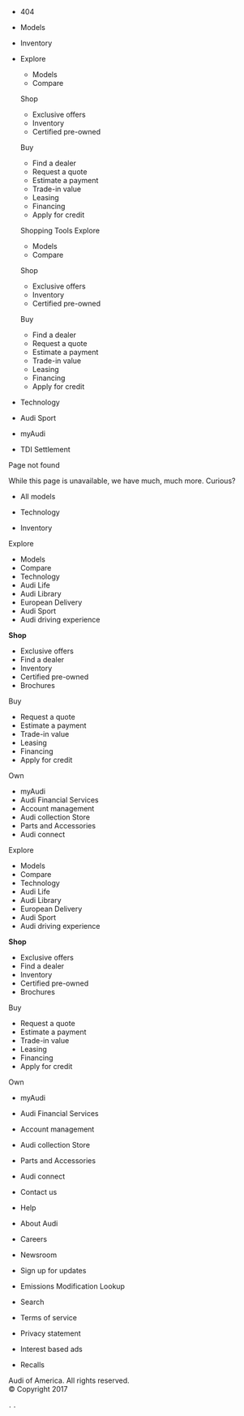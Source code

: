 *   404

*   Models
*   Inventory
*   Explore
    
    *   Models
    *   Compare
    
    Shop
    
    *   Exclusive offers
    *   Inventory
    *   Certified pre-owned
    
    Buy
    
    *   Find a dealer
    *   Request a quote
    *   Estimate a payment
    *   Trade-in value
    *   Leasing
    *   Financing
    *   Apply for credit
    
    Shopping Tools Explore
    
    *   Models
    *   Compare
    
    Shop
    
    *   Exclusive offers
    *   Inventory
    *   Certified pre-owned
    
    Buy
    *   Find a dealer
    *   Request a quote
    *   Estimate a payment
    *   Trade-in value
    *   Leasing
    *   Financing
    *   Apply for credit
*   Technology
*   Audi Sport
*   myAudi
*   TDI Settlement

Page not found

While this page is unavailable, we have much, much more. Curious?

*   All models

*   Technology

*   Inventory

Explore

*   Models
*   Compare
*   Technology
*   Audi Life
*   Audi Library
*   European Delivery
*   Audi Sport
*   Audi driving experience

**Shop**

*   Exclusive offers
*   Find a dealer
*   Inventory
*   Certified pre-owned
*   Brochures

Buy

*   Request a quote
*   Estimate a payment
*   Trade-in value
*   Leasing
*   Financing
*   Apply for credit

Own

*   myAudi
*   Audi Financial Services
*   Account management
*   Audi collection Store
*   Parts and Accessories
*   Audi connect

Explore

*   Models
*   Compare
*   Technology
*   Audi Life
*   Audi Library
*   European Delivery
*   Audi Sport
*   Audi driving experience

**Shop**

*   Exclusive offers
*   Find a dealer
*   Inventory
*   Certified pre-owned
*   Brochures

Buy

*   Request a quote
*   Estimate a payment
*   Trade-in value
*   Leasing
*   Financing
*   Apply for credit

Own

*   myAudi
*   Audi Financial Services
*   Account management
*   Audi collection Store
*   Parts and Accessories
*   Audi connect

*   Contact us
*   Help
*   About Audi
*   Careers
*   Newsroom
*   Sign up for updates
*   Emissions Modification Lookup
*   Search

*   Terms of service
*   Privacy statement
*   Interest based ads
*   Recalls

Audi of America. All rights reserved.  
© Copyright 2017

<img src="https://audiag.112.2o7.net/b/ss/audiagaoacq5test/1/H.25--NS/1506143926394?cdp=2&amp;gn=content%3Aaudiusa%3Aen%3A404" height="1" width="1" border="0" alt=""/>. <iframe src="//s.thebrighttag.com/iframe?c=a525KK2" width="1" height="1" frameborder="0" scrolling="no" marginheight="0" marginwidth="0"></iframe>.
